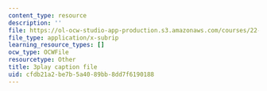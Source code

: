 ```yaml
---
content_type: resource
description: ''
file: https://ol-ocw-studio-app-production.s3.amazonaws.com/courses/22-01-introduction-to-nuclear-engineering-and-ionizing-radiation-fall-2016/cfdb21a2be7b5a4089bb8dd7f6190188_yYto-sIfHjo.vtt
file_type: application/x-subrip
learning_resource_types: []
ocw_type: OCWFile
resourcetype: Other
title: 3play caption file
uid: cfdb21a2-be7b-5a40-89bb-8dd7f6190188
---
```


